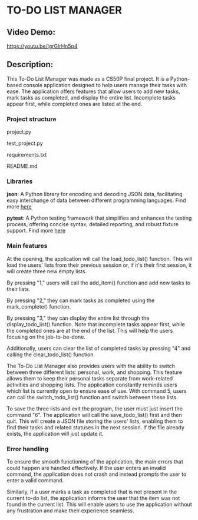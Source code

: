 # TO-DO LIST MANAGER
## Video Demo: 
https://youtu.be/IgrGlrHn5p4

## Description:

This To-Do List Manager was made as a CS50P final project.
It is a Python-based console application designed to help users manage their tasks with ease.
The application offers features that allow users to add new tasks, mark tasks as completed, and display the entire list. Incomplete tasks appear first, while completed ones are listed at the end.

### Project structure

project.py

test_project.py

requirements.txt

README.md

### Libraries
__json__: A Python library for encoding and decoding JSON data, facilitating easy interchange of data between different programming languages. Find more [here](https://docs.python.org/3/library/json.html)

__pytest__: A Python testing framework that simplifies and enhances the testing process, offering concise syntax, detailed reporting, and robust fixture support. Find more [here](https://docs.pytest.org/en/7.1.x/contents.html)

### Main features

At the opening, the application will call the load_todo_list() function.
This will load the users' lists from their previous session or, if it's their first session, it will create three new empty lists.

By pressing "1," users will call the add_item() function and add new tasks to their lists.

By pressing "2," they can mark tasks as completed using the mark_complete() function.

By pressing "3," they can display the entire list through the display_todo_list() function.
Note that incomplete tasks appear first, while the completed ones are at the end of the list. This will help the users focusing on the job-to-be-done.

Additionally, users can clear the list of completed tasks by pressing "4" and calling the clear_todo_list() function.

The To-Do List Manager also provides users with the ability to switch between three different lists: personal, work, and shopping. This feature allows them to keep their personal tasks separate from work-related activities and shopping lists. The application constantly reminds users which list is currently open to ensure ease of use.
With command 5, users can call the switch_todo_list() function and switch between these lists.

To save the three lists and exit the program, the user must just insert the command "6".
The application will call the save_todo_list() first and then quit.
This will create a JSON file storing the users' lists, enabling them to find their tasks and related statuses in the next session.
If the file already exists, the application will just update it.

### Error handling
To ensure the smooth functioning of the application, the main errors that could happen are handled effectively.
If the user enters an invalid command, the application does not crash and instead prompts the user to enter a valid command.

Similarly, if a user marks a task as completed that is not present in the current to-do list, the application informs the user that the item was not found in the current list.
This will enable users to use the application without any frustration and make their experience seamless.
